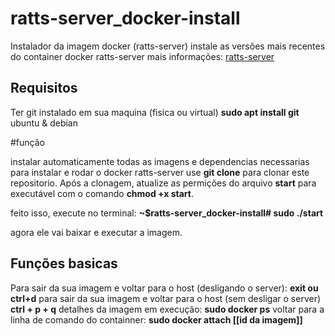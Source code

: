 # ratts-server_docker-install
Instalador da imagem docker (ratts-server)
instale as versões mais recentes do container docker ratts-server
mais informações: [ratts-server](https://hub.docker.com/r/ratts13/ratts-server)

## Requisitos
Ter git instalado em sua maquina (fisica ou virtual)
**sudo apt install git** ubuntu & debian

#função

instalar automaticamente todas as imagens e dependencias necessarias para instalar e rodar o docker ratts-server
use **git clone** para clonar este repositorio. Após a clonagem, atualize as permições do arquivo **start** para executável com o comando **chmod +x start**.

feito isso, execute no terminal: **~$ratts-server_docker-install# sudo ./start**

agora ele vai baixar e executar a imagem.

## Funções basicas

Para sair da sua imagem e voltar para o host (desligando o server): **exit ou ctrl+d**
para sair da sua imagem e voltar para o host (sem desligar o server) **ctrl + p + q**
detalhes da imagem em execução: **sudo docker ps**
voltar para a linha de comando do containner: **sudo docker attach [[id da imagem]]**
